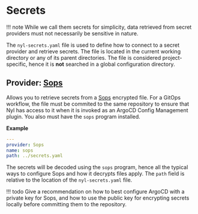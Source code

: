 # Secrets

!!! note
    While we call them secrets for simplicity, data retrieved from secret providers must not necessarily be sensitive
    in nature.

The `nyl-secrets.yaml` file is used to define how to connect to a secret provider and retrieve secrets. The file is
located in the current working directory or any of its parent directories. The file is considered project-specific,
hence it is **not** searched in a global configuration directory.

## Provider: [Sops]

  [Sops]: https://github.com/getsops/sops

Allows you to retrieve secrets from a [Sops] encrypted file. For a GitOps workflow, the file must be commited to the
same repository to ensure that Nyl has access to it when it is invoked as an ArgoCD Config Management plugin. You also
must have the `sops` program installed.

__Example__

```yaml title="nyl-secrets.yaml"
---
provider: Sops
name: sops
path: ../secrets.yaml
```

The secrets will be decoded using the `sops` program, hence all the typical ways to configure Sops and how it decrypts
files apply. The `path` field is relative to the location of the `nyl-secrets.yaml` file.

!!! todo
    Give a recommendation on how to best configure ArgoCD with a private key for Sops, and how to use the public key
    for encrypting secrets locally before committing them to the repository.

